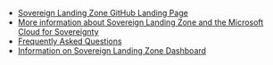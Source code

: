 <div>
  <div>
    <ul>
      <li>
        <a href='https://aka.ms/sovereign-landing-zone'>Sovereign Landing Zone GitHub Landing Page</a>
      </li>
      <li>
        <a href='https://learn.microsoft.com/industry/sovereignty/'>More information about Sovereign Landing Zone and the Microsoft Cloud for Sovereignty</a>
      </li>
      <li>
        <a href='https://aka.ms/sovereign-landing-zone/docs/12-FAQ.md'>Frequently Asked Questions</a>
      </li>
      <li>
        <a href='https://aka.ms/sovereign-landing-zone/docs/10-Compliance-Dashboard.md'>Information on Sovereign Landing Zone Dashboard</a>
      </li>
    </ul>
  </div>
</div>
